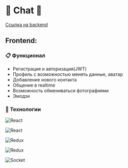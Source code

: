 # :love_letter: Chat :love_letter:

<a href="https://github.com/xtansy/chat-backend">Ссылка на backend</a>

## Frontend:

### :clipboard: Функционал

- Регистрация и авторизация(JWT)
- Профиль с возможностью менять данные, аватар
- Добавление нового контакта
- Общение в realtime
- Возможность обмениваться фотографиями
- Эмодзи

### :hammer: Технологии

![React](https://img.shields.io/badge/react-61DAFB.svg?&style=for-the-badge&logo=react&logoColor=fff)

![React](https://img.shields.io/badge/react--router-61DAFB.svg?&style=for-the-badge&logo=reactrouter&logoColor=fff)

![Redux](https://img.shields.io/badge/redux-764ABC.svg?&style=for-the-badge&logo=redux&logoColor=fff)

![Redux](https://img.shields.io/badge/redux--toolkit-764ABC.svg?&style=for-the-badge&logo=redux&logoColor=fff)

![Socket](https://img.shields.io/badge/-Socket.IO-black?style=for-the-badge&logo=socketdotio)